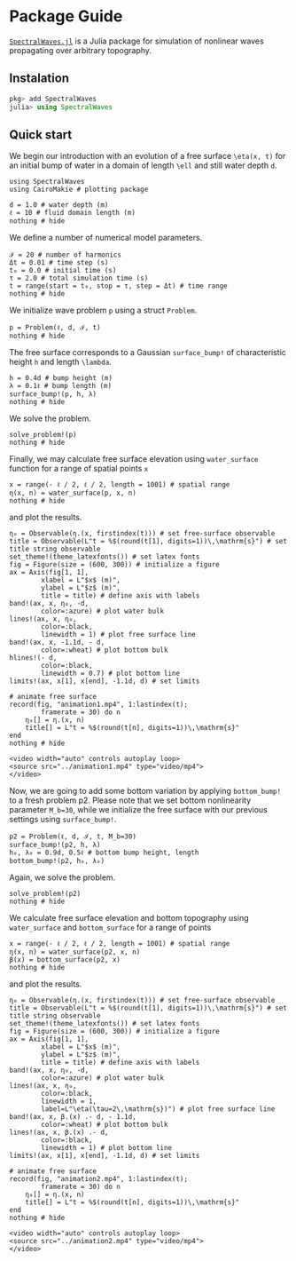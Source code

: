 # Package Guide

[`SpectralWaves.jl`](https://github.com/mcpaprota/SpectralWaves.jl) is a Julia package for simulation of nonlinear waves propagating over arbitrary topography.

## Instalation

```julia
pkg> add SpectralWaves
julia> using SpectralWaves
```

## Quick start

We begin our introduction with an evolution of a free surface ``\eta(x, t)`` for an initial bump of water in a domain of length ``\ell`` and still water depth ``d``.

```@example 0
using SpectralWaves
using CairoMakie # plotting package

d = 1.0 # water depth (m)
ℓ = 10 # fluid domain length (m)
nothing # hide
```

We define a number of numerical model parameters.

```@example 0
ℐ = 20 # number of harmonics
Δt = 0.01 # time step (s)
t₀ = 0.0 # initial time (s)
τ = 2.0 # total simulation time (s)
t = range(start = t₀, stop = τ, step = Δt) # time range
nothing # hide
```

We initialize wave problem `p` using a struct `Problem`.

```@example 0
p = Problem(ℓ, d, ℐ, t)
nothing # hide
```

The free surface corresponds to a Gaussian `surface_bump!` of characteristic height ``h`` and length ``\lambda``.

```@example 0
h = 0.4d # bump height (m)
λ = 0.1ℓ # bump length (m)
surface_bump!(p, h, λ)
nothing # hide
```

We solve the problem.

```@example 0
solve_problem!(p)
nothing # hide
```

Finally, we may calculate free surface elevation using `water_surface` function for a range of spatial points `x`

```@example 0
x = range(- ℓ / 2, ℓ / 2, length = 1001) # spatial range
η(x, n) = water_surface(p, x, n)
nothing # hide
```
and plot the results.

```@example 0
η₀ = Observable(η.(x, firstindex(t))) # set free-surface observable
title = Observable(L"t = %$(round(t[1], digits=1))\,\mathrm{s}") # set title string observable
set_theme!(theme_latexfonts()) # set latex fonts
fig = Figure(size = (600, 300)) # initialize a figure
ax = Axis(fig[1, 1], 
        xlabel = L"$x$ (m)", 
        ylabel = L"$z$ (m)",
        title = title) # define axis with labels
band!(ax, x, η₀, -d, 
        color=:azure) # plot water bulk
lines!(ax, x, η₀, 
        color=:black, 
        linewidth = 1) # plot free surface line
band!(ax, x, -1.1d, - d, 
        color=:wheat) # plot bottom bulk
hlines!(- d, 
        color=:black, 
        linewidth = 0.7) # plot bottom line
limits!(ax, x[1], x[end], -1.1d, d) # set limits

# animate free surface
record(fig, "animation1.mp4", 1:lastindex(t);
        framerate = 30) do n
    η₀[] = η.(x, n)
    title[] = L"t = %$(round(t[n], digits=1))\,\mathrm{s}"
end
nothing # hide
```

```@raw html
<video width="auto" controls autoplay loop>
<source src="../animation1.mp4" type="video/mp4">
</video>
```

Now, we are going to add some bottom variation by applying `bottom_bump!` to a fresh problem p2. Please note that we set bottom nonlinearity parameter `M_b=30`, while we initialize the free surface with our previous settings using `surface_bump!`.

```@example 0
p2 = Problem(ℓ, d, ℐ, t, M_b=30)
surface_bump!(p2, h, λ)
h₀, λ₀ = 0.9d, 0.5ℓ # bottom bump height, length
bottom_bump!(p2, h₀, λ₀)
```

Again, we solve the problem.

```@example 0
solve_problem!(p2)
nothing # hide
```

We calculate free surface elevation and bottom topography using `water_surface` and `bottom_surface` for a range of points

```@example 0
x = range(- ℓ / 2, ℓ / 2, length = 1001) # spatial range
η(x, n) = water_surface(p2, x, n)
β(x) = bottom_surface(p2, x)
nothing # hide
```
and plot the results.

```@example 0
η₀ = Observable(η.(x, firstindex(t))) # set free-surface observable
title = Observable(L"t = %$(round(t[1], digits=1))\,\mathrm{s}") # set title string observable
set_theme!(theme_latexfonts()) # set latex fonts
fig = Figure(size = (600, 300)) # initialize a figure
ax = Axis(fig[1, 1], 
        xlabel = L"$x$ (m)", 
        ylabel = L"$z$ (m)",
        title = title) # define axis with labels
band!(ax, x, η₀, -d, 
        color=:azure) # plot water bulk
lines!(ax, x, η₀, 
        color=:black, 
        linewidth = 1, 
        label=L"\eta(\tau=2\,\mathrm{s})") # plot free surface line
band!(ax, x, β.(x) .- d, - 1.1d, 
        color=:wheat) # plot bottom bulk
lines!(ax, x, β.(x) .- d, 
        color=:black, 
        linewidth = 1) # plot bottom line
limits!(ax, x[1], x[end], -1.1d, d) # set limits

# animate free surface
record(fig, "animation2.mp4", 1:lastindex(t);
        framerate = 30) do n
    η₀[] = η.(x, n)
    title[] = L"t = %$(round(t[n], digits=1))\,\mathrm{s}"
end
nothing # hide
```

```@raw html
<video width="auto" controls autoplay loop>
<source src="../animation2.mp4" type="video/mp4">
</video>
```
